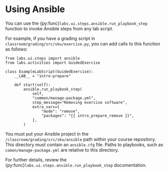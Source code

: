 # Using Ansible

You can use the {py:func}`labs.ui.steps.ansible.run_playbook_step` function to invoke Ansible steps from any lab script.

For example, if you have a grading script in `classroom/grading/src/sku/exercise.py`, you can add calls to this function as follows:

```
from labs.ui.steps import ansible
from labs.activities import GuidedExercise

class ExampleLabScript(GuidedExercise):
    __LAB__ = "intro-prepare"

    def start(self):
        ansible.run_playbook_step(
            self,
            "common/manage-package.yml",
            step_message="Removing exercise software",
            extra_vars={
                "mode": "remove",
                "packages": "{{ intro_prepare_remove }}",
            },
        )
```

You must put your Ansible project in the `/classroom/grading/src/sku/ansible` path within your course repository.
This directory must contain an `ansible.cfg` file.
Paths to playbooks, such as `comon/manage-package.yml` are relative to this directory.

For further details, review the {py:func}`labs.ui.steps.ansible.run_playbook_step` documentation.
